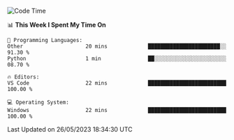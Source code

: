 
<!--START_SECTION:waka-->
![Code Time](http://img.shields.io/badge/Code%20Time-727%20hrs%203%20mins-blue)

📊 **This Week I Spent My Time On** 

```text
💬 Programming Languages: 
Other                    20 mins             ███████████████████████░░   91.30 % 
Python                   1 min               ██░░░░░░░░░░░░░░░░░░░░░░░   08.70 % 

🔥 Editors: 
VS Code                  22 mins             █████████████████████████   100.00 % 

💻 Operating System: 
Windows                  22 mins             █████████████████████████   100.00 % 
```


 Last Updated on 26/05/2023 18:34:30 UTC
<!--END_SECTION:waka-->

